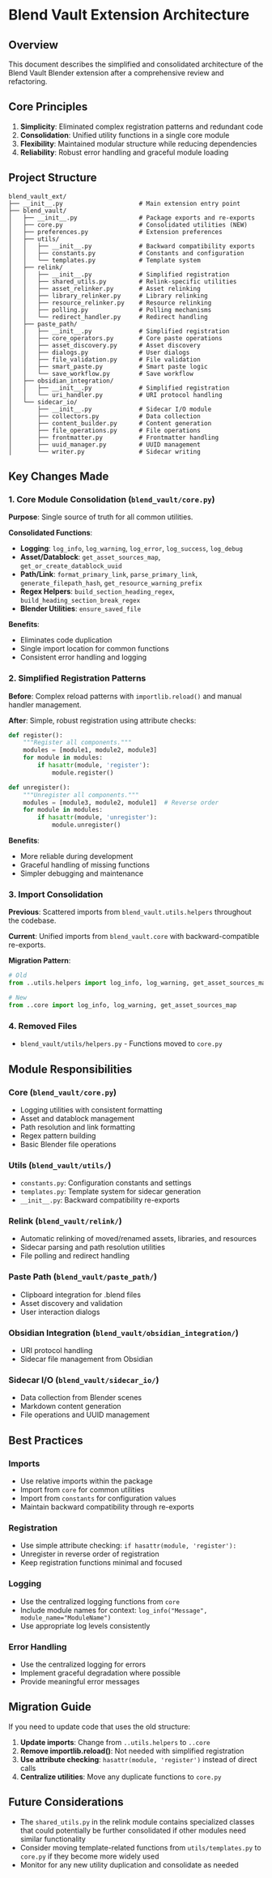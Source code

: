 # Blend Vault Extension Architecture

## Overview

This document describes the simplified and consolidated architecture of the Blend Vault Blender extension after a comprehensive review and refactoring.

## Core Principles

1. **Simplicity**: Eliminated complex registration patterns and redundant code
2. **Consolidation**: Unified utility functions in a single core module
3. **Flexibility**: Maintained modular structure while reducing dependencies
4. **Reliability**: Robust error handling and graceful module loading

## Project Structure

```
blend_vault_ext/
├── __init__.py                     # Main extension entry point
├── blend_vault/
│   ├── __init__.py                 # Package exports and re-exports
│   ├── core.py                     # Consolidated utilities (NEW)
│   ├── preferences.py              # Extension preferences
│   ├── utils/
│   │   ├── __init__.py             # Backward compatibility exports
│   │   ├── constants.py            # Constants and configuration
│   │   └── templates.py            # Template system
│   ├── relink/
│   │   ├── __init__.py             # Simplified registration
│   │   ├── shared_utils.py         # Relink-specific utilities
│   │   ├── asset_relinker.py       # Asset relinking
│   │   ├── library_relinker.py     # Library relinking
│   │   ├── resource_relinker.py    # Resource relinking
│   │   ├── polling.py              # Polling mechanisms
│   │   └── redirect_handler.py     # Redirect handling
│   ├── paste_path/
│   │   ├── __init__.py             # Simplified registration
│   │   ├── core_operators.py       # Core paste operations
│   │   ├── asset_discovery.py      # Asset discovery
│   │   ├── dialogs.py              # User dialogs
│   │   ├── file_validation.py      # File validation
│   │   ├── smart_paste.py          # Smart paste logic
│   │   └── save_workflow.py        # Save workflow
│   ├── obsidian_integration/
│   │   ├── __init__.py             # Simplified registration
│   │   └── uri_handler.py          # URI protocol handling
│   └── sidecar_io/
│       ├── __init__.py             # Sidecar I/O module
│       ├── collectors.py           # Data collection
│       ├── content_builder.py      # Content generation
│       ├── file_operations.py      # File operations
│       ├── frontmatter.py          # Frontmatter handling
│       ├── uuid_manager.py         # UUID management
│       └── writer.py               # Sidecar writing
```

## Key Changes Made

### 1. Core Module Consolidation (`blend_vault/core.py`)

**Purpose**: Single source of truth for all common utilities.

**Consolidated Functions**:
- **Logging**: `log_info`, `log_warning`, `log_error`, `log_success`, `log_debug`
- **Asset/Datablock**: `get_asset_sources_map`, `get_or_create_datablock_uuid`
- **Path/Link**: `format_primary_link`, `parse_primary_link`, `generate_filepath_hash`, `get_resource_warning_prefix`
- **Regex Helpers**: `build_section_heading_regex`, `build_heading_section_break_regex`
- **Blender Utilities**: `ensure_saved_file`

**Benefits**:
- Eliminates code duplication
- Single import location for common functions
- Consistent error handling and logging

### 2. Simplified Registration Patterns

**Before**: Complex reload patterns with `importlib.reload()` and manual handler management.

**After**: Simple, robust registration using attribute checks:

```python
def register():
    """Register all components."""
    modules = [module1, module2, module3]
    for module in modules:
        if hasattr(module, 'register'):
            module.register()

def unregister():
    """Unregister all components."""
    modules = [module3, module2, module1]  # Reverse order
    for module in modules:
        if hasattr(module, 'unregister'):
            module.unregister()
```

**Benefits**:
- More reliable during development
- Graceful handling of missing functions
- Simpler debugging and maintenance

### 3. Import Consolidation

**Previous**: Scattered imports from `blend_vault.utils.helpers` throughout the codebase.

**Current**: Unified imports from `blend_vault.core` with backward-compatible re-exports.

**Migration Pattern**:
```python
# Old
from ..utils.helpers import log_info, log_warning, get_asset_sources_map

# New
from ..core import log_info, log_warning, get_asset_sources_map
```

### 4. Removed Files

- `blend_vault/utils/helpers.py` - Functions moved to `core.py`

## Module Responsibilities

### Core (`blend_vault/core.py`)
- Logging utilities with consistent formatting
- Asset and datablock management
- Path resolution and link formatting
- Regex pattern building
- Basic Blender file operations

### Utils (`blend_vault/utils/`)
- `constants.py`: Configuration constants and settings
- `templates.py`: Template system for sidecar generation
- `__init__.py`: Backward compatibility re-exports

### Relink (`blend_vault/relink/`)
- Automatic relinking of moved/renamed assets, libraries, and resources
- Sidecar parsing and path resolution utilities
- File polling and redirect handling

### Paste Path (`blend_vault/paste_path/`)
- Clipboard integration for .blend files
- Asset discovery and validation
- User interaction dialogs

### Obsidian Integration (`blend_vault/obsidian_integration/`)
- URI protocol handling
- Sidecar file management from Obsidian

### Sidecar I/O (`blend_vault/sidecar_io/`)
- Data collection from Blender scenes
- Markdown content generation
- File operations and UUID management

## Best Practices

### Imports
- Use relative imports within the package
- Import from `core` for common utilities
- Import from `constants` for configuration values
- Maintain backward compatibility through re-exports

### Registration
- Use simple attribute checking: `if hasattr(module, 'register'):`
- Unregister in reverse order of registration
- Keep registration functions minimal and focused

### Logging
- Use the centralized logging functions from `core`
- Include module names for context: `log_info("Message", module_name="ModuleName")`
- Use appropriate log levels consistently

### Error Handling
- Use the centralized logging for errors
- Implement graceful degradation where possible
- Provide meaningful error messages

## Migration Guide

If you need to update code that uses the old structure:

1. **Update imports**: Change from `..utils.helpers` to `..core`
2. **Remove importlib.reload()**: Not needed with simplified registration
3. **Use attribute checking**: `hasattr(module, 'register')` instead of direct calls
4. **Centralize utilities**: Move any duplicate functions to `core.py`

## Future Considerations

- The `shared_utils.py` in the relink module contains specialized classes that could potentially be further consolidated if other modules need similar functionality
- Consider moving template-related functions from `utils/templates.py` to `core.py` if they become more widely used
- Monitor for any new utility duplication and consolidate as needed
